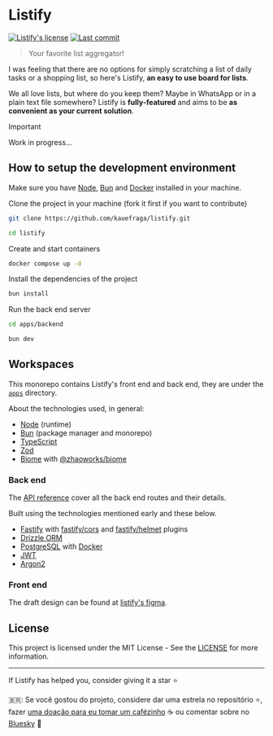 # Listify

[![Listify's license](https://img.shields.io/github/license/kauefraga/listify)](https://github.com/kauefraga/listify/blob/main/LICENSE)
[![Last commit](https://img.shields.io/github/last-commit/kauefraga/listify/main)](https://github.com/kauefraga/listify)

> Your favorite list aggregator!

I was feeling that there are no options for simply scratching a list of daily tasks or a shopping list, so here's Listify, **an easy to use board for lists**.

We all love lists, but where do you keep them? Maybe in WhatsApp or in a plain text file somewhere? Listify is **fully-featured** and aims to be **as convenient as your current solution**.

> [!IMPORTANT]
> Work in progress...

## How to setup the development environment

Make sure you have [Node](https://nodejs.org/en), [Bun](https://bun.sh/) and [Docker](https://www.docker.com/) installed in your machine.

Clone the project in your machine (fork it first if you want to contribute)

```sh
git clone https://github.com/kauefraga/listify.git

cd listify
```

Create and start containers

```sh
docker compose up -d
```

Install the dependencies of the project

```sh
bun install
```

Run the back end server

```sh
cd apps/backend

bun dev
```

## Workspaces

This monorepo contains Listify's front end and back end, they are under the [`apps`](apps/) directory.

About the technologies used, in general:

- [Node](https://nodejs.org/en) (runtime)
- [Bun](https://bun.sh/) (package manager and monorepo)
- [TypeScript](https://www.typescriptlang.org/)
- [Zod](https://zod.dev/)
- [Biome](https://biomejs.dev/) with [@zhaoworks/biome](https://www.npmjs.com/package/@zhaoworks/biome)

### Back end

The [API reference](API.md) cover all the back end routes and their details.

Built using the technologies mentioned early and these below.

- [Fastify](https://fastify.dev/) with [fastify/cors](https://www.npmjs.com/package/@fastify/cors) and [fastify/helmet](https://www.npmjs.com/package/@fastify/helmet) plugins
- [Drizzle ORM](https://orm.drizzle.team/)
- [PostgreSQL](https://www.postgresql.org/) with [Docker](https://www.docker.com/)
- [JWT](https://jwt.io/)
- [Argon2](https://www.npmjs.com/package/argon2)

### Front end

The draft design can be found at [listify's figma](https://www.figma.com/design/RDbnqN7yUQLA6koqzneQ12/Listify?node-id=0-1&t=IkQlP2LI8cUCQKT4-1).

## License

This project is licensed under the MIT License - See the [LICENSE](https://github.com/kauefraga/listify/blob/main/LICENSE) for more information.

---

If Listify has helped you, consider giving it a star ⭐

🇧🇷: Se você gostou do projeto, considere dar uma estrela no repositório ⭐, fazer [uma doação para eu tomar um cafézinho](https://www.pixme.bio/kauefraga) ☕ ou comentar sobre no [Bluesky](https://bsky.app/) 💙
